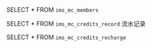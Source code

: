 


SELECT * FROM `ims_mc_members`

SELECT * FROM `ims_mc_credits_record` 流水记录

SELECT * FROM `ims_mc_credits_recharge`